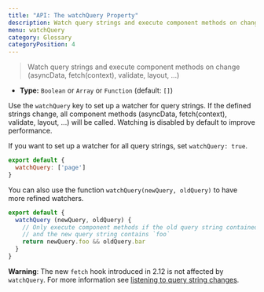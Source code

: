 ```yaml
---
title: "API: The watchQuery Property"
description: Watch query strings and execute component methods on change (asyncData, fetch, validate, layout, ...)
menu: watchQuery
category: Glossary
categoryPosition: 4
---
```


> Watch query strings and execute component methods on change (asyncData, fetch(context), validate, layout, ...)
- **Type:** `Boolean` or `Array` or `Function` (default: `[]`)

Use the `watchQuery` key to set up a watcher for query strings. If the defined strings change, all component methods (asyncData, fetch(context), validate, layout, ...) will be called. Watching is disabled by default to improve performance.

If you want to set up a watcher for all query strings, set `watchQuery: true`.

```js
export default {
  watchQuery: ['page']
}
```

You can also use the function `watchQuery(newQuery, oldQuery)` to have more refined watchers.

```js
export default {
  watchQuery (newQuery, oldQuery) {
    // Only execute component methods if the old query string contained `bar`
    // and the new query string contains `foo`
    return newQuery.foo && oldQuery.bar
  }
}
```

<div class="Alert Alert--orange">

**Warning**: The new `fetch` hook introduced in 2.12 is not affected by `watchQuery`. For more information see [listening to query string changes](/api/pages-fetch#listening-to-query-string-changes).

</div>
